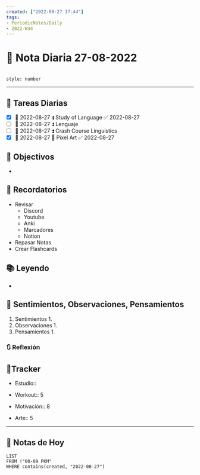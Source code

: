 ```yaml
---
created: ["2022-08-27 17:44"]
tags:
- PeriodicNotes/Daily
- 2022-W34
---
```


# 📅 Nota Diaria 27-08-2022
```toc

style: number

```

---
## 🔷 Tareas Diarias
- [x] 📅 2022-08-27 ⏫ Study of Language ✅ 2022-08-27
- [ ] 📅 2022-08-27 ⏫ Lenguaje
- [ ] 📅 2022-08-27 ⏫ Crash Course Linguistics
- [x] 📅 2022-08-27 🔼 Pixel Art ✅ 2022-08-27

## 🎯 Objectivos
- 
## 📕 Recordatorios
- Revisar
	- Discord
	- Youtube
	- Anki
	- Marcadores
	- Notion
- Repasar Notas
- Crear Flashcards

## 📚 Leyendo
- 
## 💬 Sentimientos, Observaciones, Pensamientos 
1. Sentimientos
	1. 
2. Observaciones
	1. 
3. Pensamientos
	1. 
### 🔃 Reflexión

## 🔷Tracker

- Estudio::

- Workout:: 5

- Motivación:: 8

- Arte:: 5
---

## 📅 Notas de Hoy
```dataview
LIST 
FROM !"00-09 PKM" 
WHERE contains(created, "2022-08-27")
```